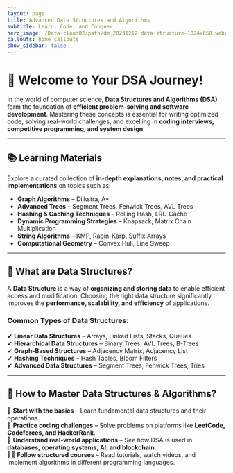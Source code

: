 ```yaml
---
layout: page
title: Advanced Data Structures and Algorithms
subtitle: Learn, Code, and Conquer
hero_image: /Data-cloud02/path/dm_20231212-data-structure-1024x658.webp
callouts: home_callouts
show_sidebar: false
---
```


# 🚀 Welcome to Your DSA Journey!

In the world of computer science, **Data Structures and Algorithms (DSA)** form the foundation of **efficient problem-solving and software development**. Mastering these concepts is essential for writing optimized code, solving real-world challenges, and excelling in **coding interviews, competitive programming, and system design**.

---

## 📚 Learning Materials

Explore a curated collection of **in-depth explanations, notes, and practical implementations** on topics such as:

- **Graph Algorithms** – Dijkstra, A*
- **Advanced Trees** – Segment Trees, Fenwick Trees, AVL Trees
- **Hashing & Caching Techniques** – Rolling Hash, LRU Cache
- **Dynamic Programming Strategies** – Knapsack, Matrix Chain Multiplication
- **String Algorithms** – KMP, Rabin-Karp, Suffix Arrays
- **Computational Geometry** – Convex Hull, Line Sweep

---

## 🔹 What are Data Structures?

A **Data Structure** is a way of **organizing and storing data** to enable efficient access and modification. Choosing the right data structure significantly improves the **performance, scalability, and efficiency** of applications.

### **Common Types of Data Structures:**

✔ **Linear Data Structures** – Arrays, Linked Lists, Stacks, Queues  
✔ **Hierarchical Data Structures** – Binary Trees, AVL Trees, B-Trees  
✔ **Graph-Based Structures** – Adjacency Matrix, Adjacency List  
✔ **Hashing Techniques** – Hash Tables, Bloom Filters  
✔ **Advanced Data Structures** – Segment Trees, Fenwick Trees, Tries  

---

## 🔹 How to Master Data Structures & Algorithms?

🚀 **Start with the basics** – Learn fundamental data structures and their operations.  
📝 **Practice coding challenges** – Solve problems on platforms like **LeetCode, Codeforces, and HackerRank**.  
📖 **Understand real-world applications** – See how DSA is used in **databases, operating systems, AI, and blockchain**.  
👨‍💻 **Follow structured courses** – Read tutorials, watch videos, and implement algorithms in different programming languages.  

